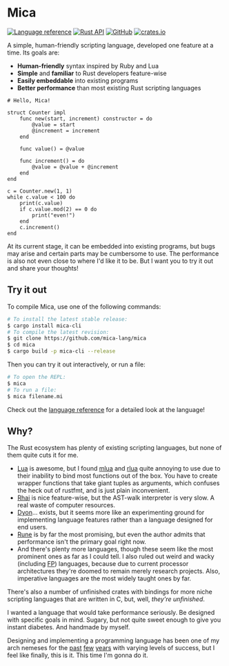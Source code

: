 # Mica

[![Language reference](https://img.shields.io/badge/docs-language-blueviolet?style=flat-square)][langref]
[![Rust API](https://img.shields.io/badge/docs-API-blueviolet?style=flat-square)][rustapi]
[![GitHub](https://img.shields.io/badge/GitHub-mica--lang%2Fmica-blue?style=flat-square)][GitHub]
[![crates.io](https://img.shields.io/crates/v/mica?style=flat-square)][crates.io]

A simple, human-friendly scripting language, developed one feature at a time. Its goals are:

- **Human-friendly** syntax inspired by Ruby and Lua
- **Simple** and **familiar** to Rust developers feature-wise
- **Easily embeddable** into existing programs
- **Better performance** than most existing Rust scripting languages

```
# Hello, Mica!

struct Counter impl
    func new(start, increment) constructor = do
        @value = start
        @increment = increment
    end

    func value() = @value

    func increment() = do
        @value = @value + @increment
    end
end

c = Counter.new(1, 1)
while c.value < 100 do
    print(c.value)
    if c.value.mod(2) == 0 do
        print("even!")
    end
    c.increment()
end
```

At its current stage, it can be embedded into existing programs, but bugs may arise and certain
parts may be cumbersome to use. The performance is also not even close to where I'd like it to be.
But I want you to try it out and share your thoughts!

## Try it out

To compile Mica, use one of the following commands:
```sh
# To install the latest stable release:
$ cargo install mica-cli
# To compile the latest revision:
$ git clone https://github.com/mica-lang/mica
$ cd mica
$ cargo build -p mica-cli --release
```
Then you can try it out interactively, or run a file:
```sh
# To open the REPL:
$ mica
# To run a file:
$ mica filename.mi
```

Check out the [language reference][langref] for a detailed look at the language!

## Why?

The Rust ecosystem has plenty of existing scripting languages, but none of them quite cuts it for
me.
- [Lua](https://lua.org) is awesome, but I found [mlua](https://github.com/khvzak/mlua) and
  [rlua](https://github.com/amethyst/rlua) quite annoying to use due to their inability to bind
  most functions out of the box. You have to create wrapper functions that take giant tuples as
  arguments, which confuses the heck out of rustfmt, and is just plain inconvenient.
- [Rhai](https://github.com/rhaiscript/rhai) is nice feature-wise, but the AST-walk interpreter is
  very slow. A real waste of computer resources.
- [Dyon](https://github.com/pistondevelopers/dyon)… exists, but it seems more like an
  experimenting ground for implementing language features rather than a language designed for end
  users.
- [Rune](https://github.com/rune-rs/rune) is by far the most promising, but even the author admits
  that performance isn't the primary goal right now.
- And there's plenty more languages, though these seem like the most prominent ones as far as I
  could tell. I also ruled out weird and wacky (including [FP](https://en.wikipedia.org/wiki/Functional_programming))
  languages, because due to current processor architectures they're doomed to remain merely
  research projects. Also, imperative languages are the most widely taught ones by far.

There's also a number of unfinished crates with bindings for more niche scripting languages that
are written in C, but, well, _they're unfinished_.

I wanted a language that would take performance seriously. Be designed with specific goals in mind.
Sugary, but not quite sweet enough to give you instant diabetes. And handmade by myself.

Designing and implementing a programming language has been one of my arch nemeses for the
[past](https://github.com/liquidev/hayago) [few](https://github.com/liquidev/cflang) [years](https://github.com/liquidev/tsuki)
with varying levels of success, but I feel like finally, this is it. This time I'm gonna do it.



  [langref]: docs/language.md
  [rustapi]: https://docs.rs/mica/latest
  [GitHub]: https://github.com/mica-lang/mica
  [crates.io]: https://crates.io/crates/mica
